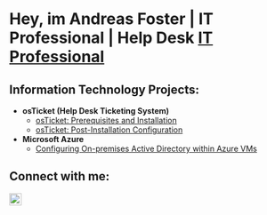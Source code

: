<h1>Hey, im Andreas Foster | IT Professional | Help Desk <a href="https://www.linkedin.com/in/andreasfoster">IT Professional</a></h1>

<h2>  Information Technology Projects:</h2>

- <b>osTicket (Help Desk Ticketing System)</b>
  - [osTicket: Prerequisites and Installation](https://github.com/andreasfoster/osticket-prereqs)
  - [osTicket: Post-Installation Configuration](https://github.com/andreasfoster/post-install-config)
- <b>Microsoft Azure</b>
  - [Configuring On-premises Active Directory within Azure VMs](https://github.com/andreasfoster/deploy)


<h2> Connect with me:</h2>

[<img align="left" alt="Josh | LinkedIn" width="22px" src="https://cdn.jsdelivr.net/npm/simple-icons@v3/icons/linkedin.svg" />][linkedin]

[linkedin]: https://www.linkedin.com/in/andreasfoster
